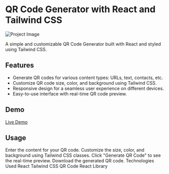 

# QR Code Generator with React and Tailwind CSS

![Project Image](https://github.com/ShravanThakare/React-QR-CODE-GENERATOR/assets/108409480/f16da460-e6a5-4ee2-bee3-0f83ae73266f.jpg)

A simple and customizable QR Code Generator built with React and styled using Tailwind CSS.

## Features

- Generate QR codes for various content types: URLs, text, contacts, etc.
- Customize QR code size, color, and background using Tailwind CSS.
- Responsive design for a seamless user experience on different devices.
- Easy-to-use interface with real-time QR code preview.

## Demo

[Live Demo](https://shravanthakareqrcodegeneratorproject.netlify.app/)

## Usage
Enter the content for your QR code.
Customize the size, color, and background using Tailwind CSS classes.
Click "Generate QR Code" to see the real-time preview.
Download the generated QR code.
Technologies Used
React
Tailwind CSS
QR Code React Library



